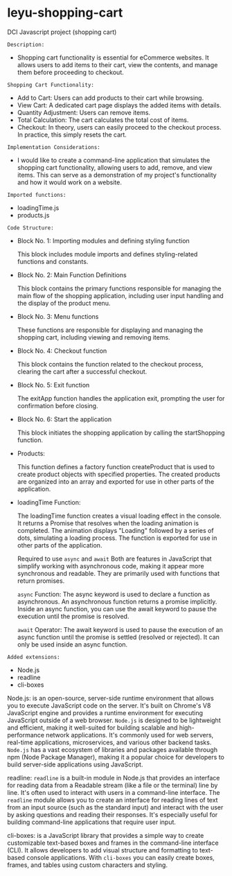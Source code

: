 # leyu-shopping-cart

DCI Javascript project (shopping cart)

```Description:```

- Shopping cart functionality is essential for eCommerce websites.
  It allows users to add items to their cart, view the contents, and manage them before proceeding to checkout.


```Shopping Cart Functionality:```

- Add to Cart:
  Users can add products to their cart while browsing.
- View Cart:
  A dedicated cart page displays the added items with details.
- Quantity Adjustment:
  Users can remove items.
- Total Calculation:
  The cart calculates the total cost of items.
- Checkout:
  In theory, users can easily proceed to the checkout process.
  In practice, this simply resets the cart.


```Implementation Considerations:```

- I would like to create a command-line application that simulates the shopping cart functionality,
  allowing users to add, remove, and view items. This can serve as a demonstration of my project's functionality and how it would work on a website.

```Imported functions:```

- loadingTime.js
- products.js




```Code Structure:```

- Block No. 1: Importing modules and defining styling function

  This block includes module imports and defines styling-related functions and constants.

- Block No. 2: Main Function Definitions

  This block contains the primary functions responsible for managing the main flow of the shopping application, including user input handling and the display of the product menu.

- Block No. 3: Menu functions

  These functions are responsible for displaying and managing the shopping cart, including viewing and removing items.

- Block No. 4: Checkout function

  This block contains the function related to the checkout process, clearing the cart after a successful checkout.

- Block No. 5: Exit function

  The exitApp function handles the application exit, prompting the user for confirmation before closing.

- Block No. 6: Start the application

  This block initiates the shopping application by calling the startShopping function.

- Products:

  This function defines a factory function createProduct that is used to create product objects with specified properties. The created products are organized into an array and exported for use in other parts of the application.

- loadingTime Function:

  The loadingTime function creates a visual loading effect in the console. It returns a Promise that resolves when the loading animation is completed. The animation displays "Loading" followed by a series of dots, simulating a loading process. The function is exported for use in other parts of the application.

   Required to use `async` and `await` 
 Both are features in JavaScript that simplify working with asynchronous code, making it appear more synchronous and readable. They are primarily used with functions that return promises.

  `async` Function:
The async keyword is used to declare a function as asynchronous. An asynchronous function returns a promise implicitly. Inside an async function, you can use the await keyword to pause the execution until the promise is resolved.

  `await` Operator:
The await keyword is used to pause the execution of an async function until the promise is settled (resolved or rejected). It can only be used inside an async function.






```Added extensions:```

- Node.js
- readline
- cli-boxes

Node.js:
is an open-source, server-side runtime environment that allows you to execute JavaScript code on the server.
It's built on Chrome's V8 JavaScript engine and provides a runtime environment for executing JavaScript outside of a web browser.
`Node.js` is designed to be lightweight and efficient, making it well-suited for building scalable and high-performance network applications.
It's commonly used for web servers, real-time applications, microservices, and various other backend tasks.
`Node.js` has a vast ecosystem of libraries and packages available through npm (Node Package Manager), making it a popular choice for developers to build server-side applications using JavaScript.

readline:
`readline` is a built-in module in Node.js that provides an interface for reading data from a Readable stream (like a file or the terminal) line by line.
It's often used to interact with users in a command-line interface.
The `readline` module allows you to create an interface for reading lines of text from an input source (such as the standard input) and interact with the user by asking questions and reading their responses.
It's especially useful for building command-line applications that require user input.

cli-boxes:
is a JavaScript library that provides a simple way to create customizable text-based boxes and frames in the command-line interface (CLI).
It allows developers to add visual structure and formatting to text-based console applications. With `cli-boxes` you can easily create boxes, frames, and tables using custom characters and styling.
